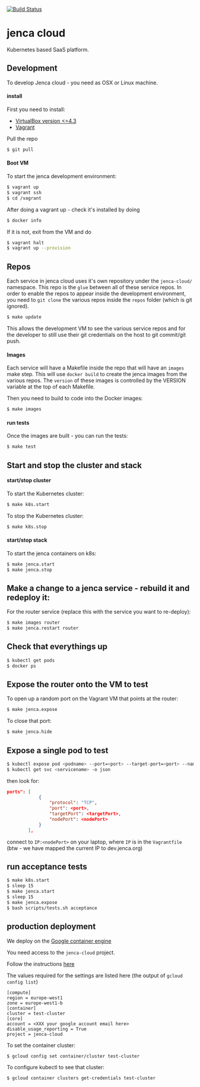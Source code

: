 [![Build Status](https://travis-ci.org/jenca-cloud/jenca-cloud.svg?branch=master)](https://travis-ci.org/jenca-cloud/jenca-cloud)

# jenca cloud

Kubernetes based SaaS platform.

## Development

To develop Jenca cloud - you need as OSX or Linux machine.

#### install
First you need to install:

 * [VirtualBox version <=4.3](https://www.virtualbox.org/wiki/Download_Old_Builds_4_3)
 * [Vagrant](https://www.vagrantup.com/docs/installation/)

Pull the repo

```bash
$ git pull
```

#### Boot VM
To start the jenca development environment:

```bash
$ vagrant up
$ vagrant ssh
$ cd /vagrant
```

After doing a vagrant up - check it's installed by doing
```bash
$ docker info
```

If it is not, exit from the VM and do
```bash
$ vagrant halt
$ vagrant up --provision
```

## Repos

Each service in jenca cloud uses it's own repository under the `jenca-cloud/` namespace.  This repo is the `glue` between all of these service repos.  In order to enable the repos to appear inside the development environment, you need to `git clone` the various repos inside the `repos` folder (which is git ignored).

```bash
$ make update
```

This allows the development VM to see the various service repos and for the developer to still use their git credentials on the host to git commit/git push.

#### Images

Each service will have a Makefile inside the repo that will have an `images` make step.  This will use `docker build` to create the jenca images from the various repos.  The `version` of these images is controlled by the VERSION variable at the top of each Makefile.

Then you need to build to code into the Docker images:

```bash
$ make images
```

#### run tests
Once the images are built - you can run the tests:

```bash
$ make test
```

## Start and stop the cluster and stack

#### start/stop cluster
To start the Kubernetes cluster:

```bash
$ make k8s.start
```

To stop the Kubernetes cluster:

```bash
$ make k8s.stop
```

#### start/stop stack
To start the jenca containers on k8s:

```bash
$ make jenca.start
$ make jenca.stop
```

## Make a change to a jenca service - rebuild it and redeploy it:

For the router service (replace this with the service you want to re-deploy):

```bash
$ make images router
$ make jenca.restart router
```

## Check that everythings up

```bash
$ kubectl get pods
$ docker ps
```

## Expose the router onto the VM to test

To open up a random port on the Vagrant VM that points at the router:

```bash
$ make jenca.expose
```

To close that port:

```bash
$ make jenca.hide
```

## Expose a single pod to test

```bash
$ kubectl expose pod <podname> --port=<port> --target-port=<port> --name=<name> --type=NodePort
$ kubectl get svc <servicename> -o json
```

then look for:

```json
ports": [
            {
                "protocol": "TCP",
                "port": <port>,
                "targetPort": <targetPort>,
                "nodePort": <nodePort>
            }
        ],
```

connect to `IP:<nodePort>` on your laptop, where `IP` is in the `Vagrantfile` (btw - we have mapped the current IP to dev.jenca.org)

## run acceptance tests

```bash
$ make k8s.start
$ sleep 15
$ make jenca.start
$ sleep 15
$ make jenca.expose
$ bash scripts/tests.sh acceptance
```

## production deployment

We deploy on the [Google container engine](https://cloud.google.com/container-engine/docs/before-you-begin)

You need access to the `jenca-cloud` project.

Follow the instructions [here](https://cloud.google.com/container-engine/docs/before-you-begin#install_the_gcloud_command-line_interface)

The values required for the settings are listed here (the output of `gcloud config list`)

```
[compute]
region = europe-west1
zone = europe-west1-b
[container]
cluster = test-cluster
[core]
account = <XXX your google account email here>
disable_usage_reporting = True
project = jenca-cloud
```

To set the container cluster:

```
$ gcloud config set container/cluster test-cluster
```

To configure kubectl to see that cluster:

```
$ gcloud container clusters get-credentials test-cluster
```

